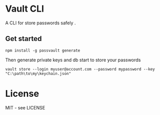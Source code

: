 # Vault CLI

A CLI for store passwords safely .

## Get started

`npm install -g passvault generate`

Then generate private keys and db start to store your passwords

`vault store --login myuser@account.com --password mypassword --key "C:\path\to\my\keychain.json"`

# License

MIT - see LICENSE

